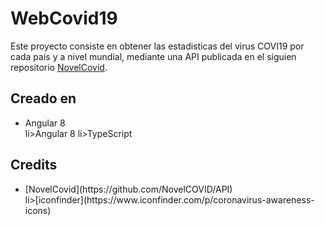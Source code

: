 
# WebCovid19

Este proyecto consiste en obtener las estadisticas del virus COVI19 por cada pais y a nivel mundial, mediante una API  publicada en el siguien repositorio [NovelCovid](https://github.com/NovelCOVID/API).

## Creado en
<ul>
  <li>Angular 8</li>
  li>Angular 8</li>
  li>TypeScript</li>
</ul>

## Credits
<ul>
  <li>[NovelCovid](https://github.com/NovelCOVID/API)</li>
  li>[iconfinder](https://www.iconfinder.com/p/coronavirus-awareness-icons)</li>
</ul>
